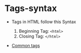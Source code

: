 # Tags-syntax

- Tags in HTML follow this Syntax
	1. Beginning Tag: `<html>`
	2. Closing Tag: `</html>`

- [Common tags](common-tags.md)
